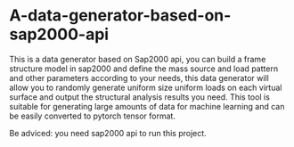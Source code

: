 # A-data-generator-based-on-sap2000-api
This is a data generator based on Sap2000 api, you can build a frame structure model in sap2000 and define the mass source and load pattern and other parameters according to your needs, this data generator will allow you to randomly generate uniform size uniform loads on each virtual surface and output the structural analysis results you need. This tool is suitable for generating large amounts of data for machine learning and can be easily converted to pytorch tensor format.

Be adviced: you need sap2000 api to run this project.
